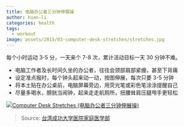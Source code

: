 ```yaml
---
title: 电脑办公者三分钟伸展操
author: huan-li
categories: health
tags:
  - workout
image: assets/2015/03-computer-desk-stretches/stretches.jpg
---
```


每个小时运动 3-5 分，一天来个 7-8 次，累计活动目标一天 30 分钟不难。

- 电脑工作者及长时间久坐的办公者，往往会颈部肩部紧绷，甚至下背痛
- 设定准点报时，每个钟头起来动一动，按图伸展，每次只要 3-5 分钟
- 将本土贴在办公桌前，电脑屏幕旁边，用荧光笔或彩色笔涂涂提醒自己
- 尽量多喝水，膀胱当闹钟，起来走走航厕所，扭腰耸肩压腿甩手更轻松

[![Computer Desk Stretches (电脑办公者三分钟伸展操)](/assets/2015/03-computer-desk-stretches/computer-desk-stretches-3-mins.jpg)](https://www.elon.edu/u/bft/wellness/wp-content/uploads/sites/753/2018/03/Computer-and-Desk-Stretches.pdf)

> Source: [台湾成功大学医院家庭医学部](http://family.hosp.ncku.edu.tw/news_n.asp?id={BAB41D54-4C43-4209-A50D-D88F030E1F0D})
